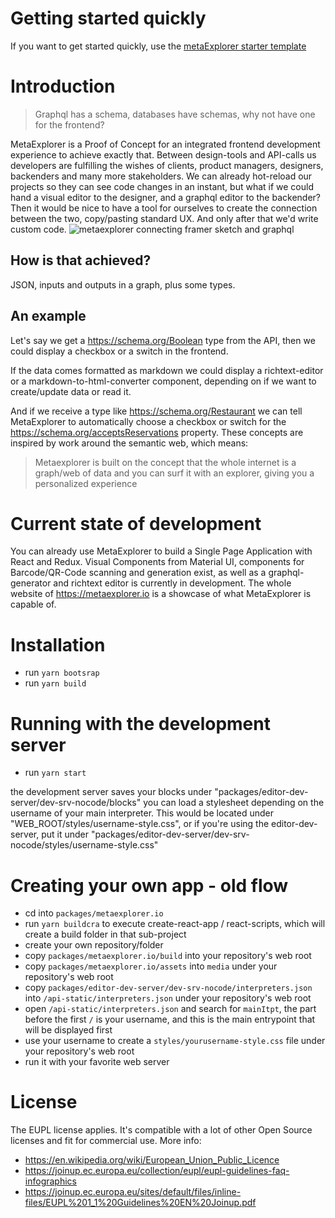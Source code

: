 # Getting started quickly

If you want to get started quickly, use the [metaExplorer starter template](https://github.com/shnydercom/metaexplorer-starter)

# Introduction

> Graphql has a schema, databases have schemas, why not have one for the frontend?

MetaExplorer is a Proof of Concept for an integrated frontend development experience to achieve exactly that. Between design-tools and API-calls us developers are fulfilling the wishes of clients, product managers, designers, backenders and many more stakeholders. We can already hot-reload our projects so they can see code changes in an instant, but what if we could hand a visual editor to the designer, and a graphql editor to the backender? Then it would be nice to have a tool for ourselves to create the connection between the two, copy/pasting standard UX. And only after that we'd write custom code.
![metaexplorer connecting framer sketch and graphql](/proof-of-concept/docs/media/readme-mxp-connecting.jpg)
## How is that achieved? 
JSON, inputs and outputs in a graph, plus some types. 
## An example
Let's say we get a https://schema.org/Boolean type from the API, then we could display a checkbox or a switch in the frontend. 

If the data comes formatted as markdown we could display a richtext-editor or a markdown-to-html-converter component, depending on if we want to create/update data or read it.

And if we receive a type like https://schema.org/Restaurant we can tell MetaExplorer to automatically choose a checkbox or switch for the https://schema.org/acceptsReservations property. These concepts are inspired by work around the semantic web, which means:

> Metaexplorer is built on the concept that the whole internet is a graph/web of data and you can surf it with an explorer, giving you a personalized experience

# Current state of development

You can already use MetaExplorer to build a Single Page Application with React and Redux. Visual Components from Material UI, components for Barcode/QR-Code scanning and generation exist, as well as a graphql-generator and richtext editor is currently in development. The whole website of https://metaexplorer.io is a showcase of what MetaExplorer is capable of.

# Installation

- run `yarn bootsrap`
- run `yarn build`

# Running with the development server

- run `yarn start`

the development server saves your blocks under "packages/editor-dev-server/dev-srv-nocode/blocks"
you can load a stylesheet depending on the username of your main interpreter. This would be located under "WEB_ROOT/styles/username-style.css", or if you're using the editor-dev-server, put it under "packages/editor-dev-server/dev-srv-nocode/styles/username-style.css"

# Creating your own app - old flow

- cd into `packages/metaexplorer.io`
- run `yarn buildcra` to execute create-react-app / react-scripts, which will create a build folder in that sub-project
- create your own repository/folder
- copy `packages/metaexplorer.io/build` into your repository's web root
- copy `packages/metaexplorer.io/assets` into `media` under your repository's web root
- copy `packages/editor-dev-server/dev-srv-nocode/interpreters.json` into `/api-static/interpreters.json` under your repository's web root
- open `/api-static/interpreters.json` and search for `mainItpt`, the part before the first `/` is your username, and this is the main entrypoint that will be displayed first
- use your username to create a `styles/yourusername-style.css` file under your repository's web root
- run it with your favorite web server

# License

The EUPL license applies. It's compatible with a lot of other Open Source licenses and fit for commercial use. More info:
- https://en.wikipedia.org/wiki/European_Union_Public_Licence
- https://joinup.ec.europa.eu/collection/eupl/eupl-guidelines-faq-infographics
- https://joinup.ec.europa.eu/sites/default/files/inline-files/EUPL%201_1%20Guidelines%20EN%20Joinup.pdf
